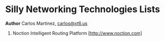 # Silly Networking Technologies Lists

**Author** Carlos Martinez, carlos@xt6.us

1. Noction
Intelligent Routing Platform
[http://www.noction.com]
